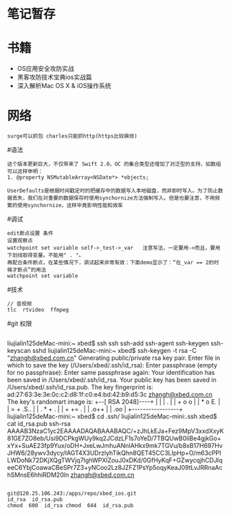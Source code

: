# 笔记暂存

# 书籍

- OS应用安全攻防实战  
- 黑客攻防技术宝典ios实战篇  
- 深入解析Mac OS X & iOS操作系统


# 网络
```
surge可以抓包 charles只能抓http(https比较麻烦)
```
#语法
```objc
这个版本更新巨大，不仅带来了 Swift 2.0，OC 的集合类型还增加了对泛型的支持，如数组可以这样申明：
1. @property NSMutableArray<NSDate*> *objects;

UserDefaults是根据时间戳定时的把缓存中的数据写入本地磁盘，而非即时写入。为了防止数据丢失，我们在对重要的数据保存时使用synchornize方法强制写入。但是也要注意，不用频繁的使用synchornize，这样毕竟影响性能和效率
```
#调试
```objc
edit断点设置 条件
设置观察点
watchpoint set variable self->_test->_var   注意写法，一定要用->而且，要用下划线取得变量。不能用" . "。
再配合条件断点，在某些情况下，调试起来非常有效：下面demo显示了：“在_var == 2的时候才断点”的用法
watchpoint set variable
```
#技术
```objc
// 音视频
tlc  rtvideo  ffmpeg

```

#git 权限
```objc
```
liujialin125deMac-mini:~ xbed$ ssh
ssh          ssh-add      ssh-agent    ssh-keygen   ssh-keyscan  sshd
liujialin125deMac-mini:~ xbed$ ssh-keygen -t rsa -C "zhangh@xbed.com.cn"
Generating public/private rsa key pair.
Enter file in which to save the key (/Users/xbed/.ssh/id_rsa): 
Enter passphrase (empty for no passphrase): 
Enter same passphrase again: 
Your identification has been saved in /Users/xbed/.ssh/id_rsa.
Your public key has been saved in /Users/xbed/.ssh/id_rsa.pub.
The key fingerprint is:
ad:27:63:3e:3e:0c:c2:d8:1f:c0:e4:bd:42:b9:d5:3c zhangh@xbed.com.cn
The key's randomart image is:
+--[ RSA 2048]----+
|                 |
|    .            |
|   + o o         |
|    * o E.       |
|   = + .S..      |
|  . * +  .       |
|     + += .      |
|      .o++       |
|       .oo       |
+-----------------+
liujialin125deMac-mini:~ xbed$ cd .ssh/
liujialin125deMac-mini:.ssh xbed$ cat id_rsa.pub 
ssh-rsa AAAAB3NzaC1yc2EAAAADAQABAAABAQC/+zJhLkEJa+Fez9MpV3xxdXxyK81GE7ZO8eb/Usi9DCPkgWUy9kq2JCdzLF1s7oYeD/7TBQUwB0liBe4gjkGo+xYx+SuAE23fp9Yux/oDH+JxeLwJmhuANnlAHkx9mk7TGVu/b8xB17H697HvJHW6/28ywv3dycy/lAGT4X3UDrzlyhTikQhn8QET45CC3LIpHp+O/m63cPPILWDoNk72DKjXQgTWVjq7IghWPXlZouJ0xDKd/0GfHyKqF+GZwycqjhCDJIqeeC6YbjCoawaCBeSPr7Z3+yNCoo2Lz8JZFZ1PsYp5oqyKeaJ09tLvJRRnaAchSMnsE6hhiRDM20ln zhangh@xbed.com.cn
```

git@120.25.106.243:/apps/repo/xbed_ios.git
id_rsa  id_rsa.pub
chmod  600  id_rsa chmod  644  id_rsa.pub
```